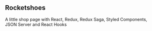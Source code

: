 ## Rocketshoes

A little shop page with React, Redux, Redux Saga, Styled Components, JSON Server and React Hooks
